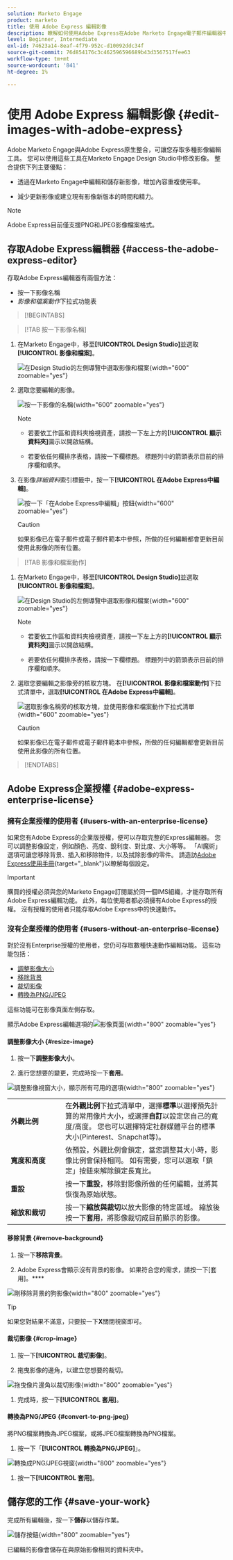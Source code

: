 ```yaml
---
solution: Marketo Engage
product: marketo
title: 使用 Adobe Express 編輯影像
description: 瞭解如何使用Adobe Express在Adobe Marketo Engage電子郵件編輯器中編輯影像。
level: Beginner, Intermediate
exl-id: 74623a14-8eaf-4f79-952c-d10092ddc34f
source-git-commit: 76d854176c3c462596596689b43d3567517fee63
workflow-type: tm+mt
source-wordcount: '841'
ht-degree: 1%

---
```


# 使用 Adobe Express 編輯影像 {#edit-images-with-adobe-express}

Adobe Marketo Engage與Adobe Express原生整合，可讓您存取多種影像編輯工具。 您可以使用這些工具在Marketo Engage Design Studio中修改影像。 整合提供下列主要優點：

* 透過在Marketo Engage中編輯和儲存新影像，增加內容重複使用率。

* 減少更新影像或建立現有影像新版本的時間和精力。

>[!NOTE]
>
>Adobe Express目前僅支援PNG和JPEG影像檔案格式。

## 存取Adobe Express編輯器 {#access-the-adobe-express-editor}

存取Adobe Express編輯器有兩個方法：

* 按一下影像名稱
* _影像和檔案動作_&#x200B;下拉式功能表

>[!BEGINTABS]

>[!TAB 按一下影像名稱]

1. 在Marketo Engage中，移至&#x200B;**[!UICONTROL Design Studio]**&#x200B;並選取&#x200B;**[!UICONTROL 影像和檔案]**。

   ![在Design Studio的左側導覽中選取影像和檔案](assets/edit-images-with-adobe-express-1a.png){width="600" zoomable="yes"}

1. 選取您要編輯的影像。

   ![按一下影像的名稱](assets/edit-images-with-adobe-express-2a.png){width="600" zoomable="yes"}

   >[!NOTE]
   >
   >* 若要依工作區和資料夾檢視資產，請按一下左上方的&#x200B;**[!UICONTROL 顯示資料夾]**&#x200B;圖示以開啟結構。
   >
   >* 若要依任何欄排序表格，請按一下欄標題。 標題列中的箭頭表示目前的排序欄和順序。

1. 在影像&#x200B;_詳細資料_&#x200B;索引標籤中，按一下&#x200B;**[!UICONTROL 在Adobe Express中編輯]**。

   ![按一下「在Adobe Express中編輯」按鈕](assets/edit-images-with-adobe-express-3a.png){width="600" zoomable="yes"}

   >[!CAUTION]
   >
   >如果影像已在電子郵件或電子郵件範本中參照，所做的任何編輯都會更新目前使用此影像的所有位置。

>[!TAB 影像和檔案動作]

1. 在Marketo Engage中，移至&#x200B;**[!UICONTROL Design Studio]**&#x200B;並選取&#x200B;**[!UICONTROL 影像和檔案]**。

   ![在Design Studio的左側導覽中選取影像和檔案](assets/edit-images-with-adobe-express-1b.png){width="600" zoomable="yes"}

   >[!NOTE]
   >
   >* 若要依工作區和資料夾檢視資產，請按一下左上方的&#x200B;**[!UICONTROL 顯示資料夾]**&#x200B;圖示以開啟結構。
   >
   >* 若要依任何欄排序表格，請按一下欄標題。 標題列中的箭頭表示目前的排序欄和順序。

1. 選取您要編輯之影像旁的核取方塊。 在&#x200B;**[!UICONTROL 影像和檔案動作]**&#x200B;下拉式清單中，選取&#x200B;**[!UICONTROL 在Adobe Express中編輯]**。

   ![選取影像名稱旁的核取方塊，並使用影像和檔案動作下拉式清單](assets/edit-images-with-adobe-express-2b.png){width="600" zoomable="yes"}

   >[!CAUTION]
   >
   >如果影像已在電子郵件或電子郵件範本中參照，所做的任何編輯都會更新目前使用此影像的所有位置。

>[!ENDTABS]

## Adobe Express企業授權 {#adobe-express-enterprise-license}

### 擁有企業授權的使用者 {#users-with-an-enterprise-license}

如果您有Adobe Express的企業版授權，便可以存取完整的Express編輯器。 您可以調整影像設定，例如顏色、亮度、銳利度、對比度、大小等等。 「AI魔術」選項可讓您移除背景、插入和移除物件，以及拭除影像的零件。 請造訪[Adobe Express使用手冊](https://helpx.adobe.com/express/user-guide.html){target="_blank"}以瞭解每個設定。

>[!IMPORTANT]
>
>購買的授權必須與您的Marketo Engage訂閱屬於同一個IMS組織，才能存取所有Adobe Express編輯功能。 此外，每位使用者都必須擁有Adobe Express的授權。 沒有授權的使用者[](#users-without-an-enterprise-license)只能存取Adobe Express中的快速動作。

### 沒有企業授權的使用者 {#users-without-an-enterprise-license}

對於沒有Enterprise授權的使用者，您仍可存取數種快速動作編輯功能。 這些功能包括：

* [調整影像大小](#resize-image)
* [移除背景](#remove-background)
* [裁切影像](#crop-image)
* [轉換為PNG/JPEG](#convert-to-png-jpeg)

這些功能可在影像頁面左側存取。

顯示Adobe Express編輯選項的![影像頁面](assets/edit-images-with-adobe-express-4.png){width="800" zoomable="yes"}

#### 調整影像大小 {#resize-image}

1. 按一下&#x200B;**調整影像大小**。

1. 進行您想要的變更，完成時按一下&#x200B;**套用**。

![調整影像視窗大小，顯示所有可用的選項](assets/edit-images-with-adobe-express-5.png){width="800" zoomable="yes"}

<table><tbody>
  <tr>
    <td style="width:25%"><b>外觀比例</b></td>
    <td>在<b>外觀比例</b>下拉式清單中，選擇<b>標準</b>以選擇預先計算的常用像片大小，或選擇<b>自訂</b>以設定您自己的寬度/高度。 您也可以選擇特定社群媒體平台的標準大小(Pinterest、Snapchat等)。</td>
  </tr>
  <tr>
    <td style="width:25%"><b>寬度和高度</b></td>
    <td>依預設，外觀比例會鎖定，當您調整其大小時，影像比例會保持相同。 如有需要，您可以選取「鎖定」按鈕來解除鎖定長寬比。</td>
  </tr>
  <tr>
    <td style="width:25%"><b>重設</b></td>
    <td>按一下<b>重設</b>，移除對影像所做的任何編輯，並將其恢復為原始狀態。</td>
  </tr>
  <tr>
    <td style="width:25%"><b>縮放和裁切</b></td>
    <td>按一下<b>縮放與裁切</b>以放大影像的特定區域。 縮放後按一下<b>套用</b>，將影像裁切成目前顯示的影像。</td>
  </tr>
</tbody>
</table>

#### 移除背景 {#remove-background}

1. 按一下&#x200B;**移除背景**。

1. Adobe Express會顯示沒有背景的影像。 如果符合您的需求，請按一下[套用]。****

![剛移除背景的狗影像](assets/edit-images-with-adobe-express-6.png){width="800" zoomable="yes"}

>[!TIP]
>
>如果您對結果不滿意，只要按一下&#x200B;**X**&#x200B;關閉視窗即可。

#### 裁切影像 {#crop-image}

1. 按一下&#x200B;**[!UICONTROL 裁切影像]**。

1. 拖曳影像的邊角，以建立您想要的裁切。

![拖曳像片邊角以裁切影像](assets/edit-images-with-adobe-express-7.png){width="800" zoomable="yes"}

1. 完成時，按一下&#x200B;**[!UICONTROL 套用]**。

#### 轉換為PNG/JPEG {#convert-to-png-jpeg}

將PNG檔案轉換為JPEG檔案，或將JPEG檔案轉換為PNG檔案。

1. 按一下「**[!UICONTROL 轉換為PNG/JPEG]**」。

![轉換成PNG/JPEG視窗](assets/edit-images-with-adobe-express-8.png){width="800" zoomable="yes"}

1. 按一下&#x200B;**[!UICONTROL 套用]**。

## 儲存您的工作 {#save-your-work}

完成所有編輯後，按一下&#x200B;**儲存**&#x200B;以儲存作業。

![儲存按鈕](assets/edit-images-with-adobe-express-9.png){width="800" zoomable="yes"}

已編輯的影像會儲存在與原始影像相同的資料夾中。
